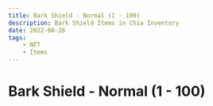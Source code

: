 ```yaml
---
title: Bark Shield - Normal (1 - 100)
description: Bark Shield Items in Chia Inventory
date: 2022-08-26
tags:
    - NFT
    - Items
---
```


# Bark Shield - Normal (1 - 100)

